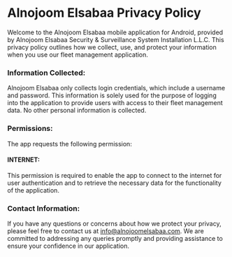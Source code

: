 # Alnojoom Elsabaa Privacy Policy

Welcome to the Alnojoom Elsabaa mobile application for Android, provided by Alnojoom Elsabaa Security & Surveillance System Installation L.L.C. This privacy policy outlines how we collect, use, and protect your information when you use our fleet management application.
<br />
### Information Collected:
Alnojoom Elsabaa only collects login credentials, which include a username and password. This information is solely used for the purpose of logging into the application to provide users with access to their fleet management data. No other personal information is collected.
<br/>
### Permissions:
The app requests the following permission:
<br/>
#### INTERNET: 
This permission is required to enable the app to connect to the internet for user authentication and to retrieve the necessary data for the functionality of the application.
<br/>
### Contact Information:
If you have any questions or concerns about how we protect your privacy, please feel free to contact us at info@alnojoomelsabaa.com. We are committed to addressing any queries promptly and providing assistance to ensure your confidence in our application.
